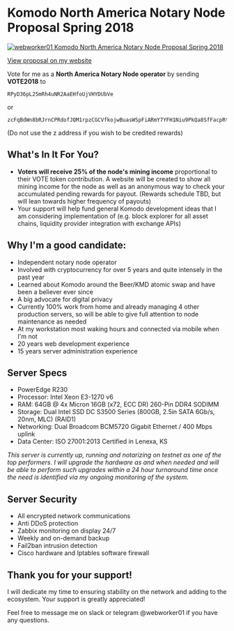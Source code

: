 #  Komodo North America Notary Node Proposal Spring 2018

[![webworker01 Komodo North America Notary Node Proposal Spring 2018](https://i0.wp.com/webworker.sh/wp-content/uploads/2018/03/komodo-logo-horizontal-01.png)](https://webworker.sh/notary)

[View proposal on my website](https://webworker.sh/notary)

Vote for me as a **North America Notary Node operator** by sending **VOTE2018** to

    RPyD36pL25mRh4uNR2AaEHfoUjVHYDUbVe

or

    zcFqBdWn8bRJrnCPRdofJQM1rpzCGCVfkojwBuasWSpFiARmY7YFH1Niu9PkQa8SfFacpRtxXkBCAK58hayo9yb6Q4y6wbF

(Do not use the z address if you wish to be credited rewards)

## What's In It For You?

* **Voters will receive 25% of the node's mining income** proportional to their VOTE token contribution.  A website will be created to show all mining income for the node as well as an anonymous way to check your accumulated pending rewards for payout. (Rewards schedule TBD, but will lean towards higher frequency of payouts)
* Your support will help fund general Komodo development ideas that I am considering implementation of (e.g. block explorer for all asset chains, liquidity provider integration with exchange APIs)

## Why I'm a good candidate:

* Independent notary node operator
* Involved with cryptocurrency for over 5 years and quite intensely in the past year
* Learned about Komodo around the Beer/KMD atomic swap and have been a believer ever since
* A big advocate for digital privacy
* Currently 100% work from home and already managing 4 other production servers, so will be able to give full attention to node maintenance as needed
* At my workstation most waking hours and connected via mobile when I'm not
* 20 years web development experience
* 15 years server administration experience

## Server Specs

* PowerEdge R230
* Processor: Intel Xeon E3-1270 v6
* RAM: 64GB @ 4x Micron 16GB (x72, ECC DR) 260-Pin DDR4 SODIMM
* Storage: Dual Intel SSD DC S3500 Series (800GB, 2.5in SATA 6Gb/s, 20nm, MLC) (RAID1)
* Networking: Dual Broadcom BCM5720 Gigabit Ethernet / 400 Mbps uplink
* Data Center: ISO 27001:2013 Certified in Lenexa, KS

_This server is currently up, running and notarizing on testnet as one of the top performers. I will upgrade the hardware as and when needed and will be able to perform such upgrades within a 24 hour turnaround time once the need is identified via my ongoing monitoring of the system._

## Server Security

* All encrypted network communications
* Anti DDoS protection
* Zabbix monitoring on display 24/7
* Weekly and on-demand backup
* Fail2ban intrusion detection
* Cisco hardware and Iptables software firewall

## Thank you for your support!

I will dedicate my time to ensuring stability on the network and adding to the ecosystem. Your support is greatly appreciated!

Feel free to message me on slack or telegram @webworker01 if you have any questions.
